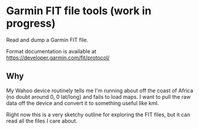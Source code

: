 # Garmin FIT file tools (work in progress)

Read and dump a Garmin FIT file.

Format documentation is available at https://developer.garmin.com/fit/protocol/

## Why

My Wahoo device routinely tells me I'm running about off the coast of Africa (no doubt around 0, 0 lat/long) and fails to load maps.
I want to pull the raw data off the device and convert it to something useful like kml.

Right now this is a very sketchy outline for exploring the FIT files, but it can read all the files I care about.
